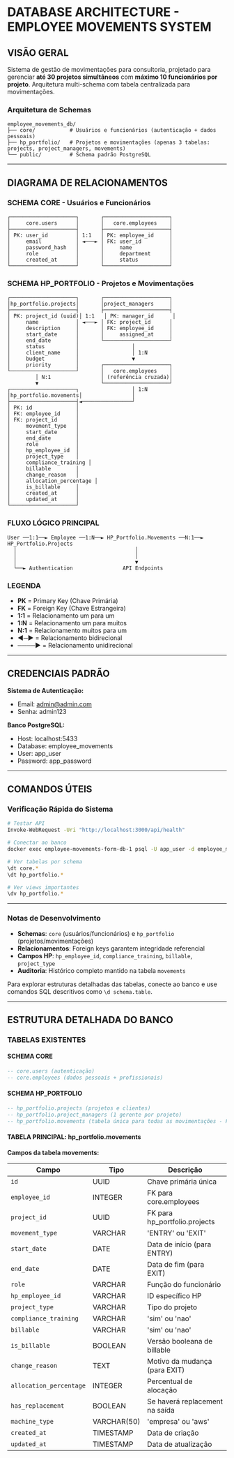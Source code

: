 # DATABASE ARCHITECTURE - EMPLOYEE MOVEMENTS SYSTEM

## VISÃO GERAL

Sistema de gestão de movimentações para consultoria, projetado para gerenciar **até 30 projetos simultâneos** com **máximo 10 funcionários por projeto**. Arquitetura multi-schema com tabela centralizada para movimentações.

### Arquitetura de Schemas

```
employee_movements_db/
├── core/           # Usuários e funcionários (autenticação + dados pessoais)
├── hp_portfolio/   # Projetos e movimentações (apenas 3 tabelas: projects, project_managers, movements)
└── public/         # Schema padrão PostgreSQL
```

---

## DIAGRAMA DE RELACIONAMENTOS

### SCHEMA CORE - Usuários e Funcionários
```
┌─────────────────────┐       ┌─────────────────────┐
│     core.users      │       │   core.employees    │
├─────────────────────┤       ├─────────────────────┤
│ PK: user_id         │ 1:1   │ PK: employee_id     │
│     email           │ ◄───► │ FK: user_id         │
│     password_hash   │       │     name            │
│     role            │       │     department      │
│     created_at      │       │     status          │
└─────────────────────┘       └─────────────────────┘
```

### SCHEMA HP_PORTFOLIO - Projetos e Movimentações
```
┌─────────────────────┐       ┌─────────────────────┐
│hp_portfolio.projects│       │project_managers     │
├─────────────────────┤       ├─────────────────────┤
│ PK: project_id (uuid)│ 1:1   │ PK: manager_id      │
│     name            │ ◄───► │ FK: project_id      │
│     description     │       │ FK: employee_id     │
│     start_date      │       │     assigned_at     │
│     end_date        │       └─────────────────────┘
│     status          │                 │
│     client_name     │                 │ 1:N
│     budget          │                 ▼
│     priority        │       ┌─────────────────────┐
└─────────────────────┘       │   core.employees    │
         │ N:1                │ (referência cruzada)│
         ▼                    └─────────────────────┘
┌─────────────────────┐                 │ 1:N
│hp_portfolio.movements│                │
├─────────────────────┤◄────────────────┘
│ PK: id              │
│ FK: employee_id     │
│ FK: project_id      │
│     movement_type   │
│     start_date      │
│     end_date        │
│     role            │
│     hp_employee_id  │
│     project_type    │
│     compliance_training │
│     billable        │
│     change_reason   │
│     allocation_percentage │
│     is_billable     │
│     created_at      │
│     updated_at      │
└─────────────────────┘
```

### FLUXO LÓGICO PRINCIPAL
```
User ──1:1──► Employee ──1:N──► HP_Portfolio.Movements ──N:1──► HP_Portfolio.Projects
  │                                      │
  │                                      │
  │                                      ▼
  └──► Authentication                API Endpoints
```

### LEGENDA
- **PK** = Primary Key (Chave Primária)
- **FK** = Foreign Key (Chave Estrangeira)  
- **1:1** = Relacionamento um para um
- **1:N** = Relacionamento um para muitos
- **N:1** = Relacionamento muitos para um
- **◄─►** = Relacionamento bidirecional
- **────►** = Relacionamento unidirecional

---

## CREDENCIAIS PADRÃO

**Sistema de Autenticação:**
- Email: admin@admin.com  
- Senha: admin123

**Banco PostgreSQL:**
- Host: localhost:5433
- Database: employee_movements
- User: app_user
- Password: app_password

---

## COMANDOS ÚTEIS

### Verificação Rápida do Sistema
```bash
# Testar API
Invoke-WebRequest -Uri "http://localhost:3000/api/health"

# Conectar ao banco
docker exec employee-movements-form-db-1 psql -U app_user -d employee_movements

# Ver tabelas por schema
\dt core.*
\dt hp_portfolio.*

# Ver views importantes
\dv hp_portfolio.*
```

---

### Notas de Desenvolvimento

- **Schemas**: `core` (usuários/funcionários) e `hp_portfolio` (projetos/movimentações)
- **Relacionamentos**: Foreign keys garantem integridade referencial
- **Campos HP**: `hp_employee_id`, `compliance_training`, `billable`, `project_type`
- **Auditoria**: Histórico completo mantido na tabela `movements`

Para explorar estruturas detalhadas das tabelas, conecte ao banco e use comandos SQL descritivos como `\d schema.table`.

---

## ESTRUTURA DETALHADA DO BANCO

### TABELAS EXISTENTES

#### SCHEMA CORE
```sql
-- core.users (autenticação)
-- core.employees (dados pessoais + profissionais)
```

#### SCHEMA HP_PORTFOLIO
```sql
-- hp_portfolio.projects (projetos e clientes)
-- hp_portfolio.project_managers (1 gerente por projeto)  
-- hp_portfolio.movements (tabela única para todas as movimentações - FONTE ÚNICA DE VERDADE)
```

#### TABELA PRINCIPAL: hp_portfolio.movements

**Campos da tabela movements:**

| Campo | Tipo | Descrição |
|-------|------|-----------|
| `id` | UUID | Chave primária única |
| `employee_id` | INTEGER | FK para core.employees |
| `project_id` | UUID | FK para hp_portfolio.projects |
| `movement_type` | VARCHAR | 'ENTRY' ou 'EXIT' |
| `start_date` | DATE | Data de início (para ENTRY) |
| `end_date` | DATE | Data de fim (para EXIT) |
| `role` | VARCHAR | Função do funcionário |
| `hp_employee_id` | VARCHAR | ID específico HP |
| `project_type` | VARCHAR | Tipo do projeto |
| `compliance_training` | VARCHAR | 'sim' ou 'nao' |
| `billable` | VARCHAR | 'sim' ou 'nao' |
| `is_billable` | BOOLEAN | Versão booleana de billable |
| `change_reason` | TEXT | Motivo da mudança (para EXIT) |
| `allocation_percentage` | INTEGER | Percentual de alocação |
| `has_replacement` | BOOLEAN | Se haverá replacement na saída |
| `machine_type` | VARCHAR(50) | 'empresa' ou 'aws' |
| `created_at` | TIMESTAMP | Data de criação |
| `updated_at` | TIMESTAMP | Data de atualização |
